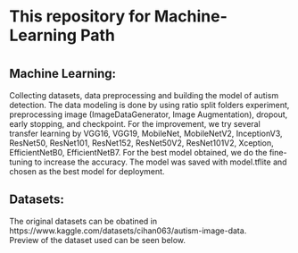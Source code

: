<h1>This repository for Machine-Learning Path<h1>

<h2>Machine Learning:</h2>
Collecting datasets, data preprocessing and building the model of autism detection. The data modeling is done by using ratio split folders experiment, preprocessing image (ImageDataGenerator, Image Augmentation), dropout, early stopping, and checkpoint. For the improvement, we try several transfer learning by VGG16, VGG19, MobileNet, MobileNetV2, InceptionV3, ResNet50, ResNet101, ResNet152, ResNet50V2, ResNet101V2, Xception, EfficientNetB0, EfficientNetB7. For the best model obtained, we do the fine-tuning to increase the accuracy. The model was saved with model.tflite and chosen as the best model for deployment.
 
<h2>Datasets:</h2>
<p>The original datasets can be obatined in https://www.kaggle.com/datasets/cihan063/autism-image-data.<br>
Preview of the dataset used can be seen below.</p>
 
  

